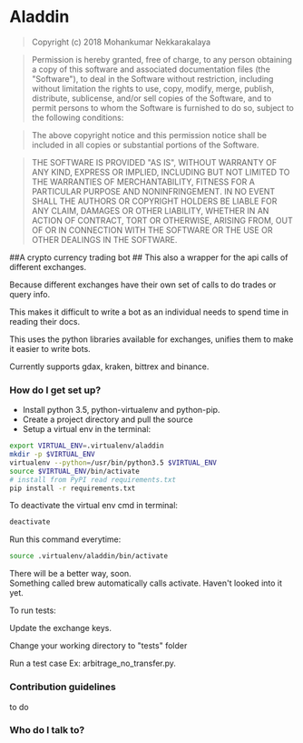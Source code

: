 # Aladdin #


>Copyright (c) 2018 Mohankumar Nekkarakalaya

>Permission is hereby granted, free of charge, to any person obtaining a copy
of this software and associated documentation files (the "Software"), to deal
in the Software without restriction, including without limitation the rights
to use, copy, modify, merge, publish, distribute, sublicense, and/or sell
copies of the Software, and to permit persons to whom the Software is
furnished to do so, subject to the following conditions:

>The above copyright notice and this permission notice shall be included in all
copies or substantial portions of the Software.

>THE SOFTWARE IS PROVIDED "AS IS", WITHOUT WARRANTY OF ANY KIND, EXPRESS OR
IMPLIED, INCLUDING BUT NOT LIMITED TO THE WARRANTIES OF MERCHANTABILITY,
FITNESS FOR A PARTICULAR PURPOSE AND NONINFRINGEMENT. IN NO EVENT SHALL THE
AUTHORS OR COPYRIGHT HOLDERS BE LIABLE FOR ANY CLAIM, DAMAGES OR OTHER
LIABILITY, WHETHER IN AN ACTION OF CONTRACT, TORT OR OTHERWISE, ARISING FROM,
OUT OF OR IN CONNECTION WITH THE SOFTWARE OR THE USE OR OTHER DEALINGS IN THE
SOFTWARE.

##A crypto currency trading bot ##
This also a wrapper for the api calls of different exchanges.

Because different exchanges have their own set of calls to do trades or query info.

This makes it difficult to write a bot as an individual needs to spend time in reading their docs.

This uses the python libraries available for exchanges, unifies them to make it easier to write bots.

Currently supports gdax, kraken, bittrex and binance.


### How do I get set up? ###

- Install python 3.5, python-virtualenv and python-pip.
- Create a project directory and pull the source
- Setup a virtual env in the terminal:

```bash
export VIRTUAL_ENV=.virtualenv/aladdin
mkdir -p $VIRTUAL_ENV
virtualenv --python=/usr/bin/python3.5 $VIRTUAL_ENV
source $VIRTUAL_ENV/bin/activate
# install from PyPI read requirements.txt
pip install -r requirements.txt
```


To deactivate the virtual env cmd in terminal:  
```bash
deactivate
```

Run this command everytime:
```bash
source .virtualenv/aladdin/bin/activate
```

There will be a better way, soon. <br />
Something called brew automatically calls activate. Haven't looked into it yet.

To run tests:

Update the exchange keys.

Change your working directory to "tests" folder

Run a test case Ex: arbitrage_no_transfer.py.







### Contribution guidelines ###

to do

### Who do I talk to? ###
